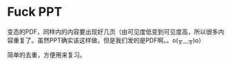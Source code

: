 # Fuck PPT

变态的PDF，同样内的内容要出现好几页（由可见度低变到可见度高，所以很多内容重复了。虽然PPT确实该这样做，但是我们发的是PDF啊。。o(╥﹏╥)o）

简单的去重，方便用来复习。
